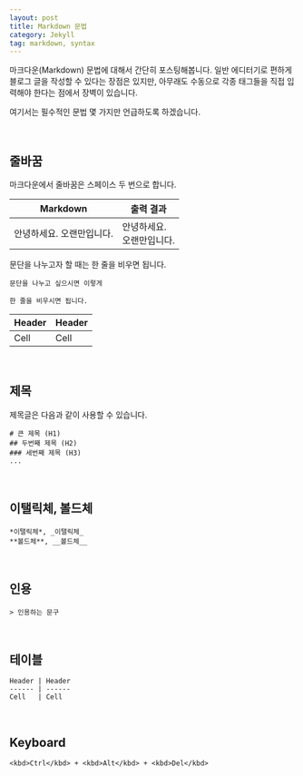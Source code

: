 ```yaml
---
layout: post
title: Markdown 문법
category: Jekyll
tag: markdown, syntax
---
```


마크다운(Markdown) 문법에 대해서 간단히 포스팅해봅니다.
일반 에디터기로 편하게 블로그 글을 작성할 수 있다는 장점은 있지만,
아무래도 수동으로 각종 태그들을 직접 입력해야 한다는 점에서 장벽이 있습니다.

여기서는 필수적인 문법 몇 가지만 언급하도록 하겠습니다.

<br>

## 줄바꿈

마크다운에서 줄바꿈은 스페이스 두 번으로 합니다.

Markdown | 출력 결과
------ | ------
  안녕하세요.    오랜만입니다. | 안녕하세요.<br>오랜만입니다.

문단을 나누고자 할 때는 한 줄을 비우면 됩니다.

~~~
문단을 나누고 싶으시면 이렇게

한 줄을 비우시면 됩니다.
~~~


Header | Header
------ | ------
Cell   | Cell  


<br>

## 제목

제목글은 다음과 같이 사용할 수 있습니다.

~~~
# 큰 제목 (H1)
## 두번째 제목 (H2)
### 세번째 제목 (H3)
...
~~~

<br>

## 이탤릭체, 볼드체

~~~
*이탤릭체*, _이탤릭체_
**볼드체**, __볼드체__
~~~

<br>

## 인용

~~~
> 인용하는 문구
~~~

<br>

## 테이블

~~~
Header | Header
------ | ------
Cell   | Cell  
~~~

<br>

## Keyboard

~~~
<kbd>Ctrl</kbd> + <kbd>Alt</kbd> + <kbd>Del</kbd>
~~~